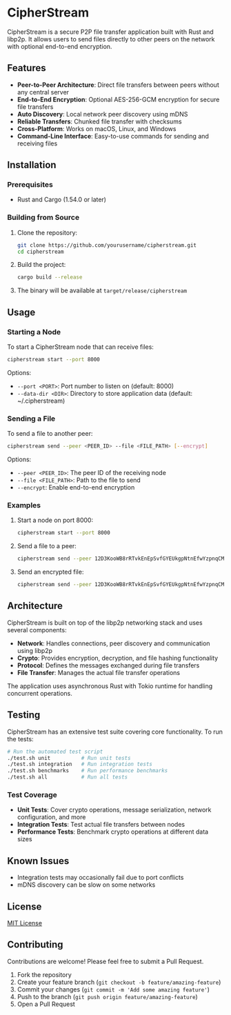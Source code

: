 # CipherStream

CipherStream is a secure P2P file transfer application built with Rust and libp2p. It allows users to send files directly to other peers on the network with optional end-to-end encryption.

## Features

- **Peer-to-Peer Architecture**: Direct file transfers between peers without any central server
- **End-to-End Encryption**: Optional AES-256-GCM encryption for secure file transfers
- **Auto Discovery**: Local network peer discovery using mDNS
- **Reliable Transfers**: Chunked file transfer with checksums
- **Cross-Platform**: Works on macOS, Linux, and Windows
- **Command-Line Interface**: Easy-to-use commands for sending and receiving files

## Installation

### Prerequisites

- Rust and Cargo (1.54.0 or later)

### Building from Source

1. Clone the repository:
   ```bash
   git clone https://github.com/yourusername/cipherstream.git
   cd cipherstream
   ```

2. Build the project:
   ```bash
   cargo build --release
   ```

3. The binary will be available at `target/release/cipherstream`

## Usage

### Starting a Node

To start a CipherStream node that can receive files:

```bash
cipherstream start --port 8000
```

Options:
- `--port <PORT>`: Port number to listen on (default: 8000)
- `--data-dir <DIR>`: Directory to store application data (default: ~/.cipherstream)

### Sending a File

To send a file to another peer:

```bash
cipherstream send --peer <PEER_ID> --file <FILE_PATH> [--encrypt]
```

Options:
- `--peer <PEER_ID>`: The peer ID of the receiving node
- `--file <FILE_PATH>`: Path to the file to send
- `--encrypt`: Enable end-to-end encryption

### Examples

1. Start a node on port 8000:
   ```bash
   cipherstream start --port 8000
   ```

2. Send a file to a peer:
   ```bash
   cipherstream send --peer 12D3KooWB8rRTvkEnEpSvfGYEUkgpNtnEfwYzpnqCMgTRo7LghDz --file ~/Documents/report.pdf
   ```

3. Send an encrypted file:
   ```bash
   cipherstream send --peer 12D3KooWB8rRTvkEnEpSvfGYEUkgpNtnEfwYzpnqCMgTRo7LghDz --file ~/Documents/confidential.pdf --encrypt
   ```

## Architecture

CipherStream is built on top of the libp2p networking stack and uses several components:

- **Network**: Handles connections, peer discovery and communication using libp2p
- **Crypto**: Provides encryption, decryption, and file hashing functionality
- **Protocol**: Defines the messages exchanged during file transfers
- **File Transfer**: Manages the actual file transfer operations

The application uses asynchronous Rust with Tokio runtime for handling concurrent operations.

## Testing

CipherStream has an extensive test suite covering core functionality. To run the tests:

```bash
# Run the automated test script
./test.sh unit          # Run unit tests
./test.sh integration   # Run integration tests
./test.sh benchmarks    # Run performance benchmarks
./test.sh all           # Run all tests
```

### Test Coverage

- **Unit Tests**: Cover crypto operations, message serialization, network configuration, and more
- **Integration Tests**: Test actual file transfers between nodes
- **Performance Tests**: Benchmark crypto operations at different data sizes

## Known Issues

- Integration tests may occasionally fail due to port conflicts
- mDNS discovery can be slow on some networks

## License

[MIT License](LICENSE)

## Contributing

Contributions are welcome! Please feel free to submit a Pull Request.

1. Fork the repository
2. Create your feature branch (`git checkout -b feature/amazing-feature`)
3. Commit your changes (`git commit -m 'Add some amazing feature'`)
4. Push to the branch (`git push origin feature/amazing-feature`)
5. Open a Pull Request 